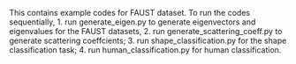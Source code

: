 This contains example codes for FAUST dataset.
To run the codes sequentially, 1. run generate_eigen.py to generate eigenvectors and eigenvalues for the FAUST datasets, 2. run generate_scattering_coeff.py to generate scattering coeffcients; 3. run shape_classification.py for the shape classification task; 4. run human_classification.py for human classification.
